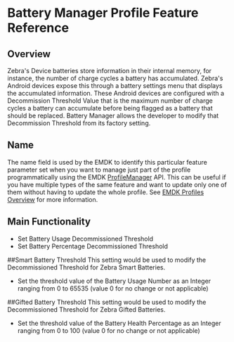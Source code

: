 # Battery Manager Profile Feature Reference

## Overview
Zebra's Device batteries store information in their internal memory, for instance, the number of charge cycles a battery has accumulated.  Zebra's Android devices expose this through a battery settings menu that displays the accumulated information.  These Android devices are configured with a Decommission Threshold Value that is the maximum number of charge cycles a battery can accumulate before being flagged as a battery that should be replaced. Battery Manager allows the developer to modify that Decommission Threshold from its factory setting.


## Name
The name field is used by the EMDK to identify this particular feature parameter set when you want to manage just part of the profile programmatically using the EMDK [ProfileManager](../api/ProfileManager) API. This can be useful if you have multiple types of the same feature and want to update only one of them without having to update the whole profile. See [EMDK Profiles Overview](../guide/profiles/usingwizard) for more information.

## Main Functionality

* Set Battery Usage Decommissioned Threshold
* Set Battery Percentage Decommissioned Threshold

##Smart Battery Threshold
This setting would be used to modify the Decommissioned Threshold for Zebra Smart Batteries.

* Set the threshold value of the Battery Usage Number as an Integer ranging from 0 to 65535 (value 0 for no change or not applicable)

##Gifted Battery Threshold
This setting would be used to modify the Decommissioned Threshold for Zebra Gifted Batteries.

* Set the threshold value of the Battery Health Percentage as an Integer ranging from 0 to 100 (value 0 for no change or not applicable)

<!--## Feature Compatibility
<iframe src="compare.html#mx=4.3&csp=BatteryMgr&os=All&embed=true"></iframe> -->